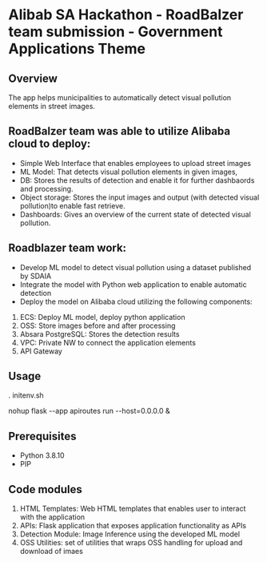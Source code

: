 # Alibab SA Hackathon - RoadBalzer team submission - Government Applications Theme


## Overview
The app helps municipalities to automatically detect visual pollution elements in street images.

## RoadBalzer team was able to utilize Alibaba cloud to deploy:
* Simple Web Interface that enables employees to upload street images
* ML Model: That detects visual pollution elements in given images, 
* DB: Stores the results of detection and enable it for further dashbaords and processing.
* Object storage: Stores the input images and output (with detected visual pollution)to enable fast retrieve.
* Dashboards: Gives an overview of the current state of detected visual pollution.

## Roadblazer team work:
* Develop ML model to detect visual pollution using a dataset published by SDAIA
* Integrate the model with Python web application to enable automatic detection
* Deploy the model on Alibaba cloud utilizing the following components:
1. ECS: Deploy ML model, deploy python application
2. OSS: Store images before and after processing
3. Absara PostgreSQL: Stores the detection results
4. VPC: Private NW to connect the application elements
5. API Gateway


## Usage
. initenv.sh

nohup flask --app apiroutes run --host=0.0.0.0 &

## Prerequisites
* Python 3.8.10
* PIP


## Code modules
1. HTML Templates: Web HTML templates that enables user to interact with the application
2. APIs: Flask application that exposes application functionality as APIs 
3. Detection Module: Image Inference using the developed ML model
4. OSS Utilities: set of utilities that wraps OSS handling for upload and download of imaes

